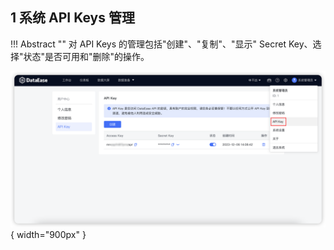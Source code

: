 ## 1 系统 API Keys 管理

!!! Abstract ""
    对 API Keys 的管理包括"创建"、"复制"、"显示" Secret Key、选择"状态"是否可用和"删除"的操作。

![组件置底_基础功能](../img/xpack/集成与扩展1.png){ width="900px" }




